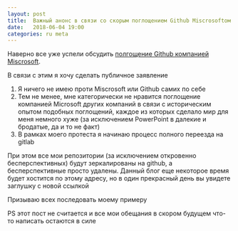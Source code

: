 ```yaml
---
layout: post
title:  Важный анонс в связи со скорым поглощением Github Miscrosoftом
date:   2018-06-04 19:00
categories: ru meta
---
```


Наверно все уже успели обсудить
[полгощение Github компанией Miscrosoft](https://blog.github.com/2018-06-04-github-microsoft/).

В связи с этим я хочу сделать публичное заявление

1. Я ничего не имею проти Miscrosoft или Github самих по себе
1. Тем не менее, мне категорически не нравится поглощение компанией Microsoft
  других компаний в связи с историческим опытом подобных поглощений,
  каждое из которых сделало мир для меня немного хуже (за исключением
  PowerPoint в далекие и бродатые, да и то не факт)
1. В рамках моего протеста я начинаю процесс полного переезда на gitlab

При этом все мои репозитории (за исключением откровенно бесперспективных)
будут зеркалированы на github, а бесперспективные просто удалены. Данный
блог еще некоторое время будет хостится по этому адресу, но в один прекрасный
день вы увидете заглушку с новой ссылкой

Призываю всех последовать моему примеру

PS этот пост не считается и все мои обещания в скором будущем что-то написать
остаются в силе
